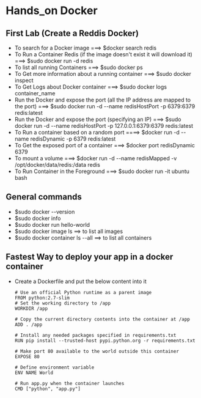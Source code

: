 
# Hands_on Docker

## First Lab (Create a Reddis Docker)
 - To search for a Docker image ===> $docker search redis
 - To Run a Container Redis (if the image doesn't exist it will download it) ===> $sudo docker run -d redis
 - To list all running Containers ===> $sudo docker ps
 - To Get more information about a running container ===> $sudo docker inspect
 - To Get Logs about Docker container ===> $sudo docker logs container_name
 - Run the Docker and expose the port (all the IP address are mapped to the port) ===> $sudo docker run -d --name redisHostPort -p 6379:6379 redis:latest
 - Run the Docker and expose the port (specifying an IP)  ===> $sudo docker run -d --name redisHostPort -p 127.0.0.1:6379:6379 redis:latest
 - To Run a container based on a random port ====> $docker run -d --name redisDynamic -p 6379 redis:latest
 - To Get the exposed port of a container ===> $docker port redisDynamic 6379
 - To mount a volume ===> $docker run -d --name redisMapped -v /opt/docker/data/redis:/data redis
 - To Run Container in the Foreground ===> $sudo docker run -it ubuntu bash 


## General commands
 - $sudo docker --version
 - $sudo docker info
 - $sudo docker run hello-world
 - $sudo docker image ls   ==> to list all images 
 - $sudo docker container ls --all   ==> to list all containers
 
 ## Fastest Way to deploy your app in a docker container 
  - Create a Dockerfile and put the below content into it 
    ```
    # Use an official Python runtime as a parent image
    FROM python:2.7-slim
    # Set the working directory to /app
    WORKDIR /app
    
    # Copy the current directory contents into the container at /app
    ADD . /app
    
    # Install any needed packages specified in requirements.txt
    RUN pip install --trusted-host pypi.python.org -r requirements.txt
    
    # Make port 80 available to the world outside this container
    EXPOSE 80
    
    # Define environment variable
    ENV NAME World
    
    # Run app.py when the container launches
    CMD ["python", "app.py"]
    ```
